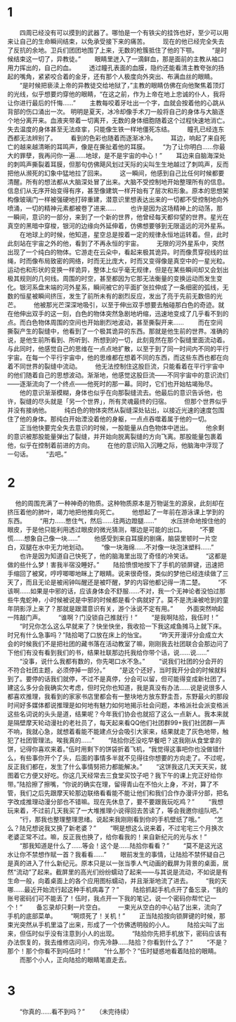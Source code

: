 # 1
　　四周已经没有可以摸到的武器了。哪怕是一个有铁尖的挂饰也好，至少可以用来让自己的生命瞬间结束，以免承受接下来的痛苦。
　　现在的他已经完全失去了反抗的余地。卫兵们团团地围了上来，无数的枪簇抵住了他的下颚。
　　“是时候结束这一切了，异教徒。”
　　眼睛里迸入了一滴鲜血，那是面前的主教从袖口用力挥出的，自己的血。
　　透过瞳孔表面的血膜，隐约还能看清主教夸张的扬起的嘴角，紧紧咬合着的金牙，还有那个人极度向外突出、布满血丝的眼睛。
　　“是时候把亵渎上帝的异教徒交给地狱了，”主教的眼睛仿佛在向他聚焦着顶灯的光线，似乎想要灼穿他的眼睛，“在这之前，作为上帝在地上忠诚的仆人，我将让你进行最后的忏悔……”
　　主教每咬着牙吐出一个字，血就会按着他的心跳从背部的伤口涌出一次。
明明是夏天，冰冷却像手术刀一般将自己的身体与大脑逐个地分离开来。血液夹带着一切离开，无数的身体细胞随着这个过程快速地消亡。失去温度的身体甚至无法痉挛，只能像生铁一样地僵死冻结。
　　瞳孔已经连东西都无法辨别了。
　　看到的色彩也随着而逐渐冰冷。
　　耳边，响起了来自死亡的越来越清晰的耳鸣声，像是在撕扯着他的耳膜。
　　“为了让你明白……你最大的罪孽，我再问你一遍……地球，是不是宇宙的中心！”
　　耳边来自脑海深处的刺鸣声撕裂着耳膜，但那句仿佛飓风划过天际的尖叫生生地越过了刺鸣声，反而把他从濒死的幻象中猛地拉了回来。
　　这一瞬间，他感到自己比任何时候都要清醒。所有的想法都从大脑深处冒了出来。大脑不受控制地开始整理所有的信息。信息们从无序开始变得有序，甚至像建筑一样开始有了层次和形象。原本的思想架构像玻璃门一样被强硬地打碎重建，潜意识里想表达出来的一切都不受控制地向外喷涌，一切的精神元素都被卷了进来……
　　也许是因为这场精神上的动荡，那一瞬间，意识的一部分，来到了一个新的世界，他曾经每天都仰望的世界。星光在真空的黑暗中穿梭，银河的边缘向外延伸着，仿佛想要够到无限遥远的河外星系。
　　在地球上的时候，他知道，星空总是按着一定的规律永恒地运转着。但，此时此刻站在宇宙之外的他，看到了不再永恒的宇宙。
　　无限的河外星系中，突然出现了一个纯白的物体。它游走在云朵中，看起来极其诡异。时而像贯穿视线的丝绳，时而像布局致密的网络，时而无比庞大，时而又变得像是真空中的一星光粒。运动也和形状的变换一样诡异，整体上似乎毫无规律，但是在某些瞬间却又会划出极其规则的几何线。周围的时空，甚至都因为它那无法衡量的变换运动而发生变化。银河系盘末端的河外星系，瞬间被它的平面扩张拉伸成了一条细密的弧线，无数的恒星被瞬间挤压，发生了前所未有的剧烈反应，发出了亮于先前无数倍的光芒。
　　他被那光芒深深地吸引，以至于伸出双手想要去触碰那白色的奇迹。就在他伸出双手的这一刻，白色的物体突然急剧地坍缩，迅速地变成了几乎看不到的点。而白色物体周围的空间也开始剧烈地波动，甚至撕裂开来……
　　而在空间撕裂产生的裂缝中，他看到了一个极其诡异的东西。那就是他生前的世界。准确的说，是他生前所看到、所听到、所想到的一切，此刻竟然在那个裂缝里面流动着。与此同时，他感觉自己的思维在一点点地扩散，以至于到了同一时间内不同的平行宇宙。在每一个平行宇宙中，他的思维都在想着不同的东西，而这些东西也都在向着不同世界的裂缝中流动。
　　他无法控制住这股巨流，只能看着在平行宇宙中的他们随着自己的思想波动。渐渐地，他感觉这股巨流——不同宇宙中的意识流们——逐渐流向了一个终点——他死时的那一幕。同时，它们也开始枯竭殆尽。
　　他的意识渐渐模糊，身体也似乎在向那裂缝流去。他最后的意识告诉他，也许，裂缝的尽头就是「另一个世界」，所有灵魂最终的归宿。
　　但那个世界似乎并没有接纳他。
　　纯白色的物体突然从裂缝深处钻出，以接近光速的速度包围住了他的身体。那纯白开始湮没着他的身躯，一点点吞噬着属于他的一切。
　　正当他快要完全失去意识的时候，一股能量从白色物体中迸出。
　　他余剩的意识被那股能量弹出了裂缝，并开始向脱离裂缝的方向飞离。那股能量包裹着他，似乎在控制着前进的方向。
　　在他的意识陷入沉睡之际，他脑海中浮现了一句话。
　　“去吧。”
# 2
　  他的周围充满了一种神奇的物质。这种物质原本是万物诞生的源泉，此刻却在挤压着他的肺叶，竭力地把他推向死亡。
　　他想起了一年前在游泳课上学到的东西。
　　“用力……憋住气，然后……往两边蹬腿……”
　　水压拼命地按住他的眼皮，于是他只能利用透过眼皮的微光猜测，哪边是可能的出口。
　　“不要慌……想象自己像一块……”
　　他感受到来自耳膜的剧痛，脑袋里顿时一片空白，双腿在水中无力地划动。
　　“像一块海绵……不对像一块泡沫塑料……”
　　也许是因为知道自己快死了，他的脑海里出现了奇怪的冷笑话。
　　“这都是做的些什么梦！害我半宿没睡好。”
　　陆拾愤恨地按下了手机的锁屏键，迅速把手缩回了被窝，哼哼唧唧地眯上了眼睛。说来很奇怪，类似的梦他已经连续做了三天了，而且无论是被闹钟叫醒还是被吓醒，梦的内容他都记得一清二楚。
　　“不该啊……如果是中邪的话，应该身体会不舒服……不对，我一个无神论者没怕过那些牛鬼蛇神，小时候被说是中邪的时候都是看个病就好了。莫不是洗澡被呛到的童年阴影浮上来了？那就是跟潜意识有关，游个泳说不定有用。”
　　外面突然响起一阵敲门声。
　　“谁啊？门没锁自己推就行！”
　　“是我啊陆拾，我伍时！”
　　“时兄你怎么这么早就来了？快坐快坐，我收拾一下我这咸鱼摊马上就下床。时兄有什么急事吗？”陆拾喝了口放在床上的怡宝。
　　“昨天开漫评分会成立大会的时候我们不是把社团的藏书落在活动教室了嘛，刚刚我去社团联合会那边问了下他们有没有看到我们的书，结果社联那边托我给你带个话，说……说……”
　　“没事，说什么我都有数的，你先喝口水不急。”
　　“说我们社团的分会开的不符合社团主题，必须停掉一部分。”
　　“是这个还好，当时我开分会的时候就料到了。要停的话我们就停，不过不是真停，分会可以留，但可能得变成新社团了。建这么多分会我确实欠考虑，但时兄你也知道，我是真没有办法……说是说很多人都喜欢推理，我看到的家家书店里都会有一整块地方放东野圭吾，东野最火的那段时间好多媒体都说推理是如何地有魅力如何地揭示社会问题，本格派社会派变格派这些名词说的头头是道，结果呢？今年我们协会也就招了这么一点新人。我本来就是隔壁摩天轮动漫社的老社员了，每天起来看QQ他们社团群99+我们社团群一声不响，我就心急，就想着看能不能建点分会吸引大家来，结果就走了灰色地带，触犯了社团管理法。唉我真的……”
　　“陆拾你还没吃早餐吧？这我刚从食堂拿的饼，记得你喜欢来着。”伍时用剩下的饼袋折着飞机，“我觉得这事吧你也没做错什么，有些事你开个了头，后面的事情多半就不见得往你想要的方向走了。不过呢，反正我们都在，发生了什么事情努把力都能解决。”
　　“这饼我这几天天天买，就图着它方便又好吃。你这几天经常去三食堂买饺子吧？我下午的课上完正好给你带。”陆拾擦了擦嘴，“你说的确实在理，留得青山在不怕火上身，不对，算了不管，我们之后先跟摩天轮那边联络看看能不能让他们和我们合作办漫评分部，把名字改成推理动漫分部也不错嘛。现在先休息了，要不要跟我玩吃鸡？”
　　“我想玩来着，不过前几天我买了一大堆推理小说得回去苦读了，等会我邀你组队吧。”
　　“行，那我也整理整理思绪。说起来我刚刚看到你的手机壁纸了哦。”
　　“怎么？陆兄想说我又换了新老婆？”
　　“啊是想这么说来着，不过宅宅三个月换次老婆正常不过。嘛，反正我也换了，给你看我的！来自新纪元的光与水！”
　　“那我知道是什么了……等会！这个是……陆拾你看看？”
　　“莫不是这光这水让你不禁想作赋一首？我看看……”
　　眼前发生的事情，让陆拾不禁怀疑自己是真的进入了什么新纪元。原本只是以一张当季人气动画的截屏为背景的桌面，居然“流动”了起来。截屏里的高光们纷纷蠕动了起来——与其说是流动，不如说是有生命一般，向着桌面上的各个应用图标蠕动，并且渐渐地流了进去。
　　“我的天哪……最近开始流行起这种手机病毒了？”
　　陆拾抓起手机点开了备忘录，“我的账号密码们可不能丢了！伍时，我点开一下我的笔记，说一个密码你帮忙记一个！”
　　备忘录却只剩一片空白。
　　一束光从空白的中心钻了出来，流向了手机的底部菜单。
　　“啊烦死了！关机！”
　　正当陆拾按向锁屏键的时候，那束光突然从手机里溢了出来，形成了一个仿佛透明般的小人。
　　陆拾尖叫了出来，但伍时似乎没有注意到小人的出现。
　　“陆拾你先把手机放下，密码应该有办法恢复的，我去维修店问问，你先冷静……陆拾？你看到什么了？”
　　“不是？那个！那个你看不到吗伍时！”
　　“什么那个？”伍时疑惑地看着陆拾的眼睛。
　　而那个小人，正向陆拾的眼睛笔直走去。
# 3　　
　　“你真的……看不到吗？”
　　（未完待续）
<!-- ##{"timestamp":1517828254}## -->